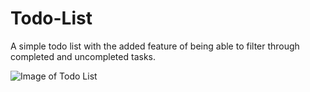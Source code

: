 # Todo-List
A simple todo list with the added feature of being able to filter through completed and uncompleted tasks.


![Image of Todo List](https://i.ibb.co/3d43k4P/Todo-List.png)

